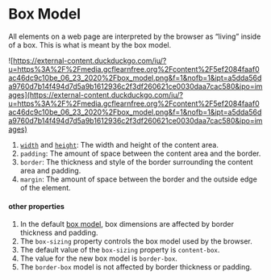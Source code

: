 # Box Model

All elements on a web page are interpreted by the browser as “living” inside of a box. This is what is meant by the box model.

![https://external-content.duckduckgo.com/iu/?u=https%3A%2F%2Fmedia.gcflearnfree.org%2Fcontent%2F5ef2084faaf0ac46dc9c10be_06_23_2020%2Fbox_model.png&f=1&nofb=1&ipt=a5dda56da9760d7b14f494d7d5a9b1612936c2f3df260621ce0030daa7cac580&ipo=images](https://external-content.duckduckgo.com/iu/?u=https%3A%2F%2Fmedia.gcflearnfree.org%2Fcontent%2F5ef2084faaf0ac46dc9c10be_06_23_2020%2Fbox_model.png&f=1&nofb=1&ipt=a5dda56da9760d7b14f494d7d5a9b1612936c2f3df260621ce0030daa7cac580&ipo=images)

1. [`width`](https://www.codecademy.com/resources/docs/css/sizing/width) and [`height`](https://www.codecademy.com/resources/docs/css/sizing/height): The width and height of the content area.
2. `padding`: The amount of space between the content area and the border.
3. `border`: The thickness and style of the border surrounding the content area and padding.
4. `margin`: The amount of space between the border and the outside edge of the element.

#### other properties

1. In the default [box model](https://www.codecademy.com/resources/docs/css/box-model), box dimensions are affected by border thickness and padding.
2. The `box-sizing` property controls the box model used by the browser.
3. The default value of the `box-sizing` property is `content-box`.
4. The value for the new box model is `border-box`.
5. The `border-box` model is not affected by border thickness or padding.
